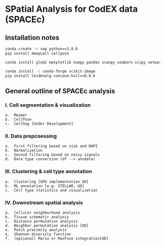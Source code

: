 # SPatial Analysis for CodEX data (SPACEc)

## Installation notes
```bash
conda create -n sap python==3.8.0
pip install deepcell cellpose

conda install glob2 matplotlib numpy pandas scanpy seaborn scipy networkx tensorly statsmodels scikit-learn yellowbrick joblib tifffile tensorflow

conda install -c conda-forge scikit-image
pip install leidenalg concave-hull==0.0.6
```

## General outline of SPACEc analysis

### I.	Cell segmentation & visualization
	a.	Mesmer
	b.	CellPose
	c.	CellSeg [Under Development]
### II.	Data prepcoessing 
	a.  First filtering based on size and DAPI 	
	b.	Normalization
	c.	Second filtering based on noisy signals
	d.	Data type conversion (df --> anndata)
### III.	Clustering & cell type annotation
	a.	Clustering [GPU implementation UD]
	b.	ML annotation [e.g. STELLAR, UD]
	c.	Cell type statistics and visualization
### IV.	Downstream spatial analysis
	a.	Cellular neighborhood analysis
	b.	Tissue schematic analysis 
	c.	Distance permutation analysis
	d.	Neighbor permutation analysis [UD]
	e.	Patch proximity analysis
	e.	Shannon diversity function
	f.	(optional) Mario or MaxFuse integration[UD]


